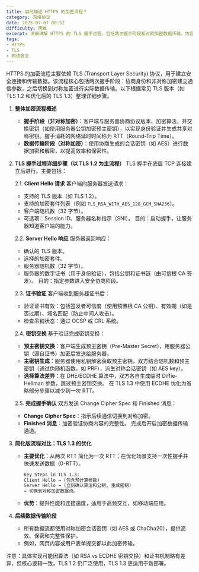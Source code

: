 ```yaml
---
title: 如何描述 HTTPS 的加密流程？
category: 网络协议
date: 2025-07-07 00:52
difficulty: 困难
excerpt: 详细讲解 HTTPS 的 TLS 握手过程，包括两次握手阶段和对称加密数据传输。内容涉及 Client Hello、Server Hello 等步骤。
tags:
- HTTPS
- TLS
- 网络安全
---
```

HTTPS 的加密流程主要依赖 TLS (Transport Layer Security) 协议，用于建立安全连接和传输数据。该流程核心包括两次握手阶段：协商身份和非对称加密建立通信参数，之后切换到对称加密进行实际数据传输。以下根据常见 TLS 版本（如 TLS 1.2 和优化后的 TLS 1.3）整理详细步骤。

1. **整体加密流程概述**
   - **握手阶段（非对称加密）**：客户端与服务器协商协议版本、加密算法，并交换密钥（如使用服务器公钥加密预主密钥），以实现身份验证并生成共享对称密钥。握手消耗的网络延时时间称为 RTT（Round-Trip Time）。
   - **数据传输阶段（对称加密）**：使用协商生成的会话密钥（如 AES）进行数据加密和解密，以提高效率和保密性。

2. **TLS 握手过程详细步骤（以 TLS 1.2 为主流程）**
   TLS 握手在底层 TCP 连接建立后进行。主要包括：
   
   2.1. **Client Hello 请求**
      客户端向服务器发送请求：
      - 支持的 TLS 版本（如 TLS 1.2）。
      - 支持的加密套件列表（例如 `TLS_RSA_WITH_AES_128_GCM_SHA256`）。
      - 客户端随机数（32 字节）。
      - 可选项：Session ID、服务器名称指示（SNI）。
      目的：启动握手，让服务器知道客户端的能力。

   2.2. **Server Hello 响应**
      服务器返回响应：
      - 确认的 TLS 版本。
      - 选择的加密套件。
      - 服务器随机数（32 字节）。
      - 服务器的数字证书（用于身份验证），包括公钥和证书链（由可信根 CA 签发）。
      目的：指定参数进入安全协商阶段。

   2.3. **证书验证**
      客户端收到服务器证书后：
      - 验证证书有效：包括签发者可信度（使用预置根 CA 公钥）、有效期（如是否过期）、域名匹配（防止中间人攻击）。
      - 检查吊销状态：通过 OCSP 或 CRL 系统。

   2.4. **密钥交换**
      基于验证完成密钥交换：
      - **预主密钥交换**：客户端生成预主密钥（Pre-Master Secret），用服务器公钥（源自证书）加密后发送给服务器。
      - **主密钥生成**：服务器使用私钥解密获取预主密钥，双方结合随机数和预主密钥（通过伪随机函数，如 PRF），派生对称会话密钥（如 AES key）。
      - **选择算法差异**：在 DHE/ECDHE 算法中，双方各自生成临时 Diffie-Hellman 参数，跳过预主密钥交换。
        在 TLS 1.3 中使用 ECDHE 优化为省略部分步骤以减少到一次 RTT。

   2.5. **完成握手确认**
      双方发送 Change Cipher Spec 和 Finished 消息：
      - **Change Cipher Spec**：指示后续通信切换到对称加密。
      - **Finished 消息**：加密验证协商内容的完整性。
      完成后开启加密数据传输通道。

3. **简化版流程对比：TLS 1.3 的优化**
   - **主要优化**：从两次 RTT 简化为一次 RTT；在优化场景支持一次性握手并快速发送数据（0-RTT）。
     ``` markdown
     Key Steps in TLS 1.3:
     Client Hello → (包含预计算参数)
     Server Hello → (立刻确认算法和公钥, 生成密钥)
     → 切换到对称加密数据流。
     ```
   - **优势**：提升性能和连接速度，适用于高频交互，如移动端应用。

4. **后续数据传输阶段**
   - 所有数据流都使用对称加密会话密钥（如 AES 或 ChaCha20），提供高效、保密和完整性保护。
   - 例如，网页内容或用户表单提交都以此加密传输。

注意：具体实现可能因算法（如 RSA vs ECDHE 密钥交换）和证书机制略有差异，但核心逻辑一致。TLS 1.2 仍广泛使用，TLS 1.3 更适用于新部署。
